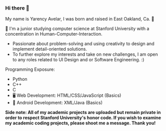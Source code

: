 ### Hi there 👋

My name is Yarency Avelar, I was born and raised in East Oakland, Ca. 🌁

🌲 I'm a junior studying computer science  at Stanford University with a concentration in Human-Computer-Interaction. 
- Passionate about problem-solving and using creativity to design and implement detail-oriented solutions.
- To further explore my interests and take on new challenges, I am open to any roles related to UI Design and or Software Engineering. :)

Programming Exposure:
- Python
- C++
- C
- 🖥️ Web Development: HTML/CSS/JavaScript (Basics)
- 📱 Android Development: XML/Java (Basics)

**Side note: All of my academic projects are uploaded but remain private in order to respect Stanford University's honor code. If you wish to examine my academic coding projects, please shoot me a message. Thank you!**

<!--
**y4v3l4r/y4v3l4r** is a ✨ _special_ ✨ repository because its `README.md` (this file) appears on your GitHub profile.

Here are some ideas to get you started:

- 🔭 I’m currently working on ...
- 🌱 I’m currently learning ...
- 👯 I’m looking to collaborate on ...
- 🤔 I’m looking for help with ...
- 💬 Ask me about ...
- 📫 How to reach me: ...
- 😄 Pronouns: ...
- ⚡ Fun fact: ...
-->
